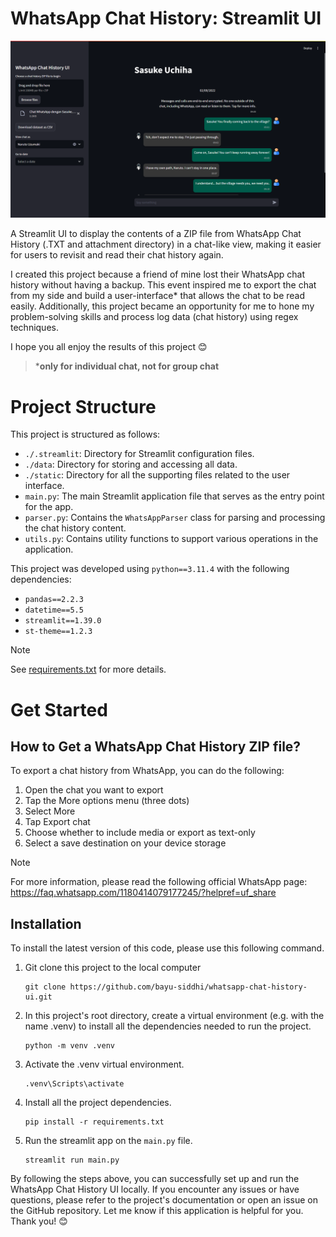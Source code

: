 # **WhatsApp Chat History: Streamlit UI**

![Streamlit UI Example](static/example.png)

A Streamlit UI to display the contents of a ZIP file from WhatsApp Chat History (.TXT and attachment directory) in a chat-like view, making it easier for users to revisit and read their chat history again.

I created this project because a friend of mine lost their WhatsApp chat history without having a backup. This event inspired me to export the chat from my side and build a user-interface* that allows the chat to be read easily. Additionally, this project became an opportunity for me to hone my problem-solving skills and process log data (chat history) using regex techniques.

I hope you all enjoy the results of this project 😊

> ***only for individual chat, not for group chat**

# **Project Structure**

This project is structured as follows:

- `./.streamlit`: Directory for Streamlit configuration files.
- `./data`: Directory for storing and accessing all data.
- `./static`: Directory for all the supporting files related to the user interface.
- `main.py`: The main Streamlit application file that serves as the entry point for the app.
- `parser.py`: Contains the `WhatsAppParser` class for parsing and processing the chat history content.
- `utils.py`: Contains utility functions to support various operations in the application.

This project was developed using `python==3.11.4` with the following dependencies:
- `pandas==2.2.3`
- `datetime==5.5`
- `streamlit==1.39.0`
- `st-theme==1.2.3`

> [!NOTE]
> See [requirements.txt](requirements.txt) for more details.


# **Get Started**

## **How to Get a WhatsApp Chat History ZIP file?**

To export a chat history from WhatsApp, you can do the following:
1. Open the chat you want to export
2. Tap the More options menu (three dots)
3. Select More
4. Tap Export chat
5. Choose whether to include media or export as text-only
6. Select a save destination on your device storage

> [!NOTE]
> For more information, please read the following official WhatsApp page:
> https://faq.whatsapp.com/1180414079177245/?helpref=uf_share

## **Installation**

To install the latest version of this code, please use this following command.

1. Git clone this project to the local computer
    ```shell
    git clone https://github.com/bayu-siddhi/whatsapp-chat-history-ui.git
    ```

2. In this project's root directory, create a virtual environment (e.g. with the name .venv) to install all the dependencies needed to run the project.
    ```shell
   python -m venv .venv    
    ```

3. Activate the .venv virtual environment.
    ```shell
    .venv\Scripts\activate
    ```

4. Install all the project dependencies.
    ```shell
    pip install -r requirements.txt
    ```

5. Run the streamlit app on the `main.py` file.
    ```shell
    streamlit run main.py
    ```

By following the steps above, you can successfully set up and run the WhatsApp Chat History UI locally. If you encounter any issues or have questions, please refer to the project's documentation or open an issue on the GitHub repository. Let me know if this application is helpful for you. Thank you! 😊
